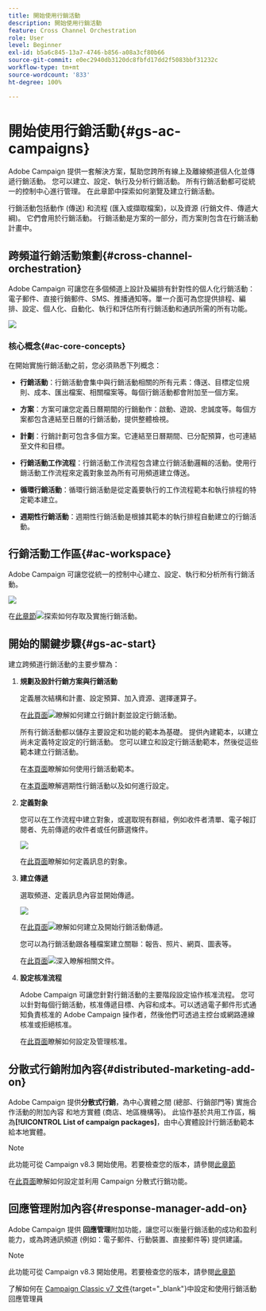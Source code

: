 ```yaml
---
title: 開始使用行銷活動
description: 開始使用行銷活動
feature: Cross Channel Orchestration
role: User
level: Beginner
exl-id: b5a6c845-13a7-4746-b856-a08a3cf80b66
source-git-commit: e0ec2940db3120dc8fbfd17dd2f5083bbf31232c
workflow-type: tm+mt
source-wordcount: '833'
ht-degree: 100%

---
```


# 開始使用行銷活動{#gs-ac-campaigns}

Adobe Campaign 提供一套解決方案，幫助您跨所有線上及離線頻道個人化並傳遞行銷活動。 您可以建立、設定、執行及分析行銷活動。 所有行銷活動都可從統一的控制中心進行管理。 在此章節中探索如何瀏覽及建立行銷活動。

行銷活動包括動作 (傳送) 和流程 (匯入或擷取檔案)，以及資源 (行銷文件、傳遞大綱)。 它們會用於行銷活動。 行銷活動是方案的一部分，而方案則包含在行銷活動計畫中。

## 跨頻道行銷活動策劃{#cross-channel-orchestration}

Adobe Campaign 可讓您在多個頻道上設計及編排有針對性的個人化行銷活動：電子郵件、直接行銷郵件、SMS、推播通知等。單一介面可為您提供排程、編排、設定、個人化、自動化、執行和評估所有行銷活動和通訊所需的所有功能。

![](assets/campaign-tab.png)

### 核心概念{#ac-core-concepts}

在開始實施行銷活動之前，您必須熟悉下列概念：

* **行銷活動**：行銷活動會集中與行銷活動相關的所有元素：傳送、目標定位規則、成本、匯出檔案、相關檔案等。每個行銷活動都會附加至一個方案。

* **方案**：方案可讓您定義日曆期間的行銷動作：啟動、遊說、忠誠度等。每個方案都包含連結至日曆的行銷活動，提供整體檢視。

* **計劃**：行銷計劃可包含多個方案。它連結至日曆期間、已分配預算，也可連結至文件和目標。

* **行銷活動工作流程**：行銷活動工作流程包含建立行銷活動邏輯的活動。使用行銷活動工作流程來定義對象並為所有可用頻道建立傳送。

* **循環行銷活動**：循環行銷活動是從定義要執行的工作流程範本和執行排程的特定範本建立。

* **週期性行銷活動**：週期性行銷活動是根據其範本的執行排程自動建立的行銷活動。

## 行銷活動工作區{#ac-workspace}

Adobe Campaign 可讓您從統一的控制中心建立、設定、執行和分析所有行銷活動。

![](assets/calendar.png)

在[此章節](https://experienceleague.adobe.com/docs/campaign/automation/campaign-orchestration/set-up-campaigns.html?lang=zh-Hant)![](../assets/do-not-localize/book.png)探索如何存取及實施行銷活動。

## 開始的關鍵步驟{#gs-ac-start}

建立跨頻道行銷活動的主要步驟為：

1. **規劃及設計行銷方案與行銷活動**

   定義層次結構和計畫、設定預算、加入資源、選擇運算子。

    在[此頁面](https://experienceleague.adobe.com/docs/campaign/automation/campaign-orchestration/marketing-campaign-create.html?lang=zh-Hant)![](../assets/do-not-localize/book.png)瞭解如何建立行銷計劃並設定行銷活動。

   所有行銷活動都以儲存主要設定和功能的範本為基礎。 提供內建範本，以建立尚未定義特定設定的行銷活動。 您可以建立和設定行銷活動範本，然後從這些範本建立行銷活動。

   在[本頁面](https://experienceleague.adobe.com/docs/campaign/automation/campaign-orchestration/marketing-campaign-templates.html?lang=zh-Hant)瞭解如何使用行銷活動範本。

   在[本頁面](https://experienceleague.adobe.com/docs/campaign/automation/campaign-orchestration/recurring-periodic-campaigns.html?lang=zh-Hant)瞭解週期性行銷活動以及如何進行設定。

1. **定義對象**

   您可以在工作流程中建立對象，或選取現有群組，例如收件者清單、電子報訂閱者、先前傳遞的收件者或任何篩選條件。

   ![](assets/campaign-wf.png)

   在[此頁面](https://experienceleague.adobe.com/docs/campaign/automation/campaign-orchestration/marketing-campaign-target.html?lang=zh-Hant)瞭解如何定義訊息的對象。

1. **建立傳遞**

   選取頻道、定義訊息內容並開始傳遞。

   ![](assets/campaign-dashboard.png)

   在[此頁面](https://experienceleague.adobe.com/docs/campaign/automation/campaign-orchestration/marketing-campaign-deliveries.html?lang=zh-Hant)![](../assets/do-not-localize/book.png)瞭解如何建立及開始行銷活動傳遞。

   您可以為行銷活動跟各種檔案建立關聯：報告、照片、網頁、圖表等。

   在[此頁面](https://experienceleague.adobe.com/docs/campaign/automation/campaign-orchestration/marketing-campaign-assets.html?lang=zh-Hant)![](../assets/do-not-localize/book.png)深入瞭解相關文件。

1. **設定核准流程**

   Adobe Campaign 可讓您針對行銷活動的主要階段設定協作核准流程。 您可以針對每個行銷活動，核准傳遞目標、內容和成本。可以透過電子郵件形式通知負責核准的 Adobe Campaign 操作者，然後他們可透過主控台或網路連線核准或拒絕核准。

   在[此頁面](https://experienceleague.adobe.com/docs/campaign/automation/campaign-orchestration/marketing-campaign-approval.html?lang=zh-Hant#campaign-orchestration)瞭解如何設定及管理核准。


## 分散式行銷附加內容{#distributed-marketing-add-on}

Adobe Campaign 提供&#x200B;**分散式行銷**，為中心實體之間 (總部、行銷部門等) 實施合作活動的附加內容 和地方實體 (商店、地區機構等)。 此協作基於共用工作區，稱為&#x200B;**[!UICONTROL List of campaign packages]**，由中心實體設計行銷活動範本給本地實體。

>[!NOTE]
>
>此功能可從 Campaign v8.3 開始使用。若要檢查您的版本，請參閱[此章節](compatibility-matrix.md#how-to-check-your-campaign-version-and-buildversion)

在[此頁面](https://experienceleague.adobe.com/docs/campaign/automation/distributed-marketing/about-distributed-marketing.html?lang=zh-Hant)瞭解如何設定並利用 Campaign 分散式行銷功能。

## 回應管理附加內容{#response-manager-add-on}

Adobe Campaign 提供 **回應管理**&#x200B;附加功能，讓您可以衡量行銷活動的成功和盈利能力，或為跨通訊頻道 (例如：電子郵件、行動裝置、直接郵件等) 提供建議。

>[!NOTE]
>
>此功能可從 Campaign v8.3 開始使用。若要檢查您的版本，請參閱[此章節](compatibility-matrix.md#how-to-check-your-campaign-version-and-buildversion)

[](../assets/do-not-localize/book.png)了解如何在 [Campaign Classic v7 文件](https://experienceleague.adobe.com/docs/campaign-classic/using/response-manager/about-response-manager.html?lang=zh-Hant){target="_blank"}中設定和使用行銷活動回應管理員
